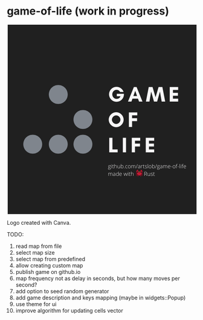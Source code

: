 # game-of-life (work in progress)

<div align="center">
    <img alt="Game logo" align="center" src="/logo.png?raw=true" title="Game logo"/>
</div>

Logo created with Canva.

TODO:
1. read map from file
1. select map size
1. select map from predefined
1. allow creating custom map
1. publish game on github.io
1. map frequency not as delay in seconds, but how many moves per second?
1. add option to seed random generator
1. add game description and keys mapping (maybe in widgets::Popup)
1. use theme for ui
1. improve algorithm for updating cells vector
